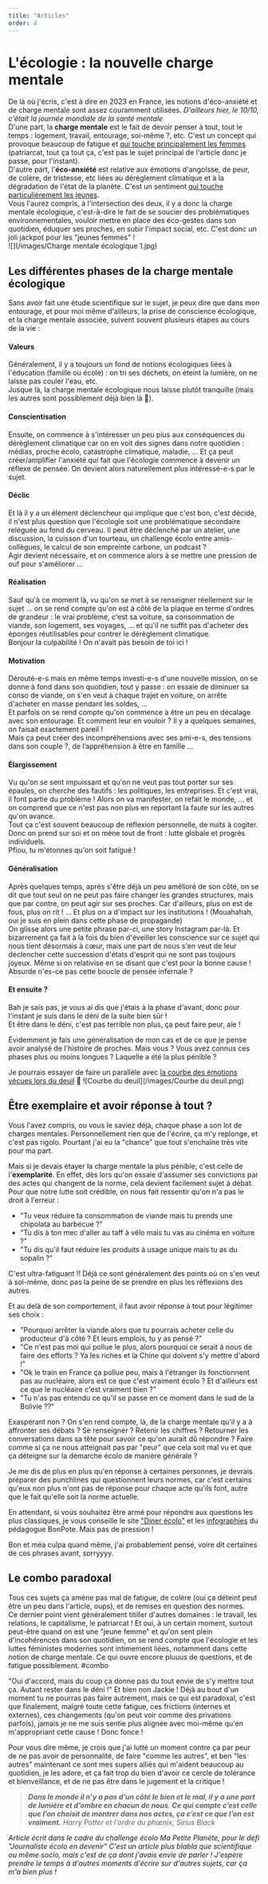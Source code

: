 ```yaml
---
title: "Articles"
order: 4
---
```

# L'écologie : la nouvelle charge mentale

De là où j'écris, c'est à dire en 2023 en France, les notions d'éco-anxiété et de charge mentale sont assez couramment utilisées. _D'ailleurs hier, le 10/10, c'était la journée mondiale de la santé mentale_    
D'une part, la **charge mentale** est le fait de devoir penser à tout, tout le temps : logement, travail, entourage, soi-même ?, etc. C'est un concept qui provoque beaucoup de fatigue et [qui touche principalement les femmes](https://lejournal.cnrs.fr/nos-blogs/dialogues-economiques/la-charge-mentale-une-double-peine-pour-les-femmes) (patriarcat, tout ça tout ça, c'est pas le sujet principal de l'article donc je passe, pour l'instant).  
D'autre part, l'**éco-anxiété** est relative aux émotions d'angoisse, de peur, de colère, de tristesse, etc liées au dérèglement climatique et à la dégradation de l'état de la planète. C'est un sentiment [qui touche particulièrement les jeunes](https://www.france24.com/fr/plan%C3%A8te/20220729-%C3%A9co-anxi%C3%A9t%C3%A9-une-jeunesse-face-aux-angoisses-%C3%A9cologiques).  
Vous l'aurez compris, à l'intersection des deux, il y a donc la charge mentale écologique, c'est-à-dire le fait de se soucier des problématiques environnementales, vouloir mettre en place des éco-gestes dans son quotidien, éduquer ses proches, en subir l'impact social, etc. C'est donc un joli jackpot pour les "jeunes femmes" !  
![](/images/Charge mentale écologique 1.jpg)

## Les différentes phases de la charge mentale écologique
Sans avoir fait une étude scientifique sur le sujet, je peux dire que dans mon entourage, et pour moi même d'ailleurs, la prise de conscience écologique, et la charge mentale associée, suivent souvent plusieurs étapes au cours de la vie :
#### Valeurs  
Généralement, il y a toujours un fond de notions écologiques liées à l'éducation (famille ou école) : on tri ses déchets, on éteint la lumière, on ne laisse pas couler l'eau, etc.  
Jusque là, la charge mentale écologique nous laisse plutôt tranquille (mais les autres sont possiblement déjà bien là 👋).
#### Conscientisation  
Ensuite, on commence à s'intéresser un peu plus aux conséquences du dérèglement climatique car on en voit des signes dans notre quotidien : médias, proche écolo, catastrophe climatique, maladie, ... Et ça peut créer/amplifier l'anxiété qui fait que l'écologie commence à devenir un réflexe de pensée. On devient alors naturellement plus intéressé-e-s par le sujet.
#### Déclic  
Et là il y a un élément déclencheur qui implique que c'est bon, c'est décidé, il n'est plus question que l'écologie soit une problématique secondaire reléguée au fond du cerveau. Il peut être déclenché par un atelier, une discussion, la cuisson d'un tourteau, un challenge écolo entre amis-collègues, le calcul de son empreinte carbone, un podcast ?  
Agir devient nécessaire, et on commence alors à se mettre une pression de ouf pour s'améliorer ...
#### Réalisation  
Sauf qu'à ce moment là, vu qu'on se met à se renseigner réellement sur le sujet ... on se rend compte qu'on est à côté de la plaque en terme d'ordres de grandeur : le vrai problème, c'est sa voiture, sa consommation de viande, son logement, ses voyages, ... et qu'il ne suffit pas d'acheter des éponges réutilisables pour contrer le dérèglement climatique.  
Bonjour la culpabilité ! On n'avait pas besoin de toi ici !
#### Motivation  
Dérouté-e-s mais en même temps investi-e-s d'une nouvelle mission, on se donne à fond dans son quotidien, tout y passe : on essaie de diminuer sa conso de viande, on s'en veut à chaque trajet en voiture, on arrête d'acheter en masse pendant les soldes, ...  
Et parfois on se rend compte qu'on commence à être un peu en décalage avec son entourage. Et comment leur en vouloir ? Il y a quelques semaines, on faisait exactement pareil !  
Mais ça peut créer des incompréhensions avec ses ami-e-s, des tensions dans son couple ?, de l’appréhension à être en famille ...
#### Élargissement  
Vu qu'on se sent impuissant et qu'on ne veut pas tout porter sur ses épaules, on cherche des fautifs : les politiques, les entreprises. Et c'est vrai, il font partie du problème ! Alors on va manifester, on refait le monde, ... et on comprend que ce n'est pas non plus en reportant la faute sur les autres qu'on avance.  
Tout ça c'est souvent beaucoup de réflexion personnelle, de nuits à cogiter.  
Donc on prend sur soi et on mène tout de front : lutte globale et progrès individuels.  
Pfiou, tu m'étonnes qu'on soit fatigué !
#### Généralisation  
Après quelques temps, après s'être déjà un peu amélioré de son côté, on se dit que tout seul on ne peut pas faire changer les grandes structures, mais que par contre, on peut agir sur ses proches. Car d'ailleurs, plus on est de fous, plus on rit ! ... Et plus on a d'impact sur les institutions ! (Mouahahah, oui je suis en plein dans cette phase de propagande)  
On glisse alors une petite phrase par-ci, une story Instagram par-là. Et bizarrement ça fait à la fois du bien d'éveiller les conscience sur ce sujet qui nous tient désormais à cœur, mais une part de nous s'en veut de leur déclencher cette succession d'états d'esprit qui ne sont pas toujours joyeux. Même si on relativise en se disant que c'est pour la bonne cause ! Absurde n'es-ce pas cette boucle de pensée infernale ?
#### Et ensuite ?  
Bah je sais pas, je vous ai dis que j'étais à la phase d'avant, donc pour l'instant je suis dans le déni de la suite bien sûr !  
Et être dans le déni, c'est pas terrible non plus, ça peut faire peur, aïe !

Évidemment je fais une généralisation de mon cas et de ce que je pense avoir analysé de l'histoire de proches. Mais vous ? Vous avez connus ces phases plus ou moins longues ? Laquelle a été la plus pénible ?

Je pourrais essayer de faire un parallèle avec [la courbe des émotions vécues lors du deuil](https://www.conceptsecurite-formation.fr/blog/management-communication/mieux-apprehender-changement.html) 🤔
![Courbe du deuil](/images/Courbe du deuil.png)

## Être exemplaire et avoir réponse à tout ?
Vous l'avez compris, ou vous le saviez déjà, chaque phase a son lot de charges mentales. Personnellement rien que de l'écrire, ça m'y replonge, et c'est pas rigolo. Pourtant j'ai eu la "chance" que tout s'enchaîne très vite pour ma part.

Mais si je devais étayer la charge mentale la plus pénible, c'est celle de l'**exemplarité**.
En effet, dès lors qu'on essaie d'assumer ses convictions par des actes qui changent de la norme, cela devient facilement sujet à débat. Pour que notre lutte soit crédible, on nous fait ressentir qu'on n'a pas le droit à l'erreur :  
- "Tu veux réduire ta consommation de viande mais tu prends une chipolata au barbecue ?"  
- "Tu dis à ton mec d'aller au taff à vélo mais tu vas au cinéma en voiture ?"  
- "Tu dis qu'il faut réduire les produits à usage unique mais tu as du sopalin ?"   

C'est ultra-fatiguant !! Déjà ce sont généralement des points où on s'en veut à soi-même, donc pas la peine de se prendre en plus les réflexions des autres. 
 
Et au delà de son comportement, il faut avoir réponse à tout pour légitimer ses choix :
- "Pourquoi arrêter la viande alors que tu pourrais acheter celle du producteur d'à côté ? Et leurs emplois, tu y as pensé ?"  
- "Ce n'est pas moi qui pollue le plus, alors pourquoi ce serait à nous de faire des efforts ? Ya les riches et la Chine qui doivent s'y mettre d'abord !"  
- "Ok le train en France ça pollue peu, mais à l'étranger ils fonctionnent pas au nucléaire, alors est ce que c'est vraiment écolo ? Et d'ailleurs est ce que le nucléaire c'est vraiment bien ?"  
- "Tu n'as pas entendu ce qu'il se passe en ce moment dans le sud de la Bolivie ??"  

Exaspérant non ? On s'en rend compte, là, de la charge mentale qu'il y a à affronter ses débats ? Se renseigner ? Retenir les chiffres ? Retourner les conversations dans sa tête pour savoir ce qu'on aurait dû répondre ? Faire comme si ça ne nous atteignait pas par "peur" que cela soit mal vu et que ça déteigne sur la démarche écolo de manière générale ?  

Je me dis de plus en plus qu'en réponse à certaines personnes, je devrais préparer des punchlines qui questionnent leurs normes, car c'est certains qu'eux non plus n'ont pas de réponse pour chaque acte qu'ils font, autre que le fait qu'elle soit la norme actuelle.  

En attendant, si vous souhaitez être armé pour répondre aux questions les plus classiques, je vous conseille le site ["Diner écolo"](https://bonpote.com/le-diner-ecolo-du-siecle/) et les [infographies](https://bonpote.com/les-infographies-bon-pote/) du pédagogue BonPote. Mais pas de pression !

Bon et méa culpa quand même, j'ai probablement pensé, voire dit certaines de ces phrases avant, sorryyyy.

## Le combo paradoxal
Tous ces sujets ça amène pas mal de fatigue, de colère (oui ça déteint peut être un peu dans l'article, oups), et de remises en question des normes.  
Ce dernier point vient généralement titiller d'autres domaines : le travail, les relations, le capitalisme, le patriarcat !
Et oui, à un certain moment, surtout peut-être quand on est une "jeune femme" et qu'on sent plein d'incohérences dans son quotidien, on se rend compte que l'écologie et les luttes féministes modernes sont intimement liées, notamment dans cette notion de charge mentale. Ce qui ouvre encore pluuus de questions, et de fatigue possiblement. #combo

"Oui d'accord, mais du coup ça donne pas du tout envie de s'y mettre tout ça. Autant rester dans le déni !"
Et bien non Jackie ! Déjà au bout d'un moment tu ne pourras pas faire autrement, mais ce qui est paradoxal, c'est que finalement, malgré toute cette fatigue, ces frictions (internes et externes), ces changements (qu'on peut voir comme des privations parfois), jamais je ne me suis sentie plus alignée avec moi-même qu'en m'appropriant cette cause ! Donc fonce !  

Pour vous dire même, je crois que j'ai lutté un moment contre ça par peur de ne pas avoir de personnalité, de faire "comme les autres", et ben "les autres" maintenant ce sont mes supers alliés qui m'aident beaucoup au quotidien, je les adore, et ça fait trop du bien d'avoir ce cercle de tolérance et bienveillance, et de ne pas être dans le jugement et la critique !

> **_Dans le monde il n’y a pas d’un côté le bien et le mal, il y a une part de lumière et d’ombre en chacun de nous. Ce qui compte c’est celle que l’on choisit de montrer dans nos actes, ça c’est ce que l’on est vraiment._**
_Harry Potter et l'ordre du phœnix, Sirius Black_

_Article écrit dans le cadre du challenge écolo Ma Petite Planète, pour le défi "Journaliste écolo en devenir"
C'est un article plus blabla que scientifique ou même socio, mais c'est de ça dont j'avais envie de parler !
J'espère prendre le temps à d'autres moments d'écrire sur d'autres sujets, car ça m'a bien plus !_ 